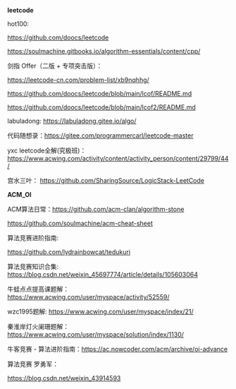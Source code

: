 **leetcode**

hot100:

https://github.com/doocs/leetcode

https://soulmachine.gitbooks.io/algorithm-essentials/content/cpp/

剑指 Offer（二版 + 专项突击版）：

https://leetcode-cn.com/problem-list/xb9nqhhg/

https://github.com/doocs/leetcode/blob/main/lcof/README.md

https://github.com/doocs/leetcode/blob/main/lcof2/README.md

labuladong:  https://labuladong.gitee.io/algo/

代码随想录：https://gitee.com/programmercarl/leetcode-master

yxc leetcode全解(究极班)： https://www.acwing.com/activity/content/activity_person/content/29799/44/

宫水三叶： https://github.com/SharingSource/LogicStack-LeetCode

**ACM_OI**

ACM算法日常：https://github.com/acm-clan/algorithm-stone

https://github.com/soulmachine/acm-cheat-sheet

算法竞赛进阶指南: 

https://github.com/lydrainbowcat/tedukuri

算法竞赛知识合集: https://blog.csdn.net/weixin_45697774/article/details/105603064

牛蛙点点提高课题解：https://www.acwing.com/user/myspace/activity/52559/

wzc1995题解: https://www.acwing.com/user/myspace/index/21/

秦淮岸灯火阑珊题解：https://www.acwing.com/user/myspace/solution/index/1130/

牛客竞赛 - 算法进阶指南：https://ac.nowcoder.com/acm/archive/oi-advance

算法竞赛 罗勇军：

https://blog.csdn.net/weixin_43914593

